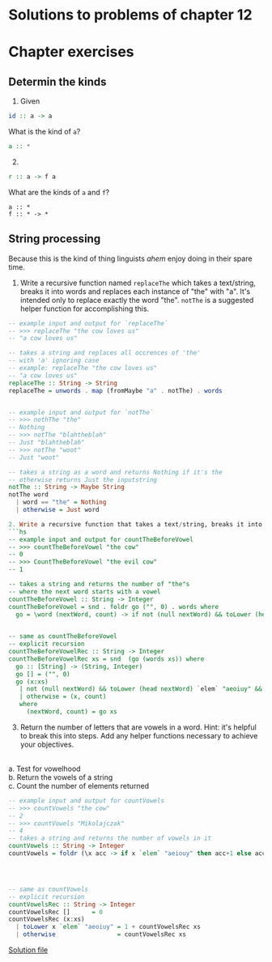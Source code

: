 # Solutions to problems of chapter 12

# Chapter exercises

## Determin the kinds


1. Given

```hs
id :: a -> a
```
What is the kind of `a`?
```hs
a :: *
```


2.
```hs
r :: a -> f a
```
 What are the kinds of `a` and `f`?
 ```
 a :: *
 f :: * -> *
```

## String processing

Because this is the kind of thing linguists _ahem_ enjoy doing in their spare time.

1. Write a recursive function named `replaceThe` which takes a text/string, breaks it into words and replaces each instance of "the" with "a". It's intended only to replace exactly the word "the". `notThe` is a suggested helper function for accomplishing this.

```hs
-- example input and output for `replaceThe`
-- >>> replaceThe "the cow loves us"
-- "a cow loves us"

-- takes a string and replaces all occrences of 'the'
-- with 'a' ignoring case
-- example: replaceThe "the cow loves us"
-- "a cow loves us"
replaceThe :: String -> String
replaceThe = unwords . map (fromMaybe "a" . notThe) . words


-- example input and output for `notThe`
-- >>> nothThe "the"
-- Nothing
-- >>> notThe "blahtheblah"
-- Just "blahtheblah"
-- >>> notThe "woot"
-- Just "woot"

-- takes a string as a word and returns Nothing if it's the
-- otherwise returns Just the inputstring
notThe :: String -> Maybe String
notThe word
  | word == "the" = Nothing
  | otherwise = Just word

2. Write a recursive function that takes a text/string, breaks it into works, and counts the number of instances of "the" followed by a vowel-initial word.
```hs
-- example input and output for countTheBeforeVowel
-- >>> countTheBeforeVowel "the cow"
-- 0
-- >>> CountTheBeforeVowel "the evil cow"
-- 1

-- takes a string and returns the number of "the"s
-- where the next word starts with a vowel
countTheBeforeVowel :: String -> Integer
countTheBeforeVowel = snd . foldr go ("", 0) . words where
  go = \word (nextWord, count) -> if not (null nextWord) && toLower (head nextWord) `elem` "aeoiuy" && map toLower word == "the" then (word, count+1) else (word, count)
  

-- same as countTheBeforeVowel
-- explicit recursion
countTheBeforeVowelRec :: String -> Integer 
countTheBeforeVowelRec xs = snd  (go (words xs)) where
  go :: [String] -> (String, Integer)
  go [] = ("", 0)
  go (x:xs) 
   | not (null nextWord) && toLower (head nextWord) `elem` "aeoiuy" && map toLower x == "the" = (x, count+1)
   | otherwise = (x, count)
   where
     (nextWord, count) = go xs
```


3. Return the number of letters that are vowels in a word. Hint: it's helpful to break this into steps. Add any helper functions necessary to achieve your objectives.

<br>a. Test for vowelhood
<br>b. Return the vowels of a string
<br>c. Count the number of elements returned

```hs
-- example input and output for countVowels
-- >>> countVowels "the cow"
-- 2
-- >>> countVowels "Mikolajczak"
-- 4
-- takes a string and returns the number of vowels in it
countVowels :: String -> Integer
countVowels = foldr (\x acc -> if x `elem` "aeiouy" then acc+1 else acc) 0




-- same as countVowels
-- explicit recursion
countVowelsRec :: String -> Integer 
countVowelsRec []      = 0
countVowelsRec (x:xs)
  | toLower x `elem` "aeoiuy" = 1 + countVowelsRec xs
  | otherwise                 = countVowelsRec xs
```
[Solution file](exercise.files/string.hs)

